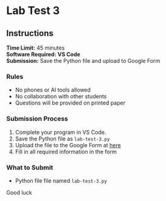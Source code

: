# Lab Test 3

## Instructions

**Time Limit:** 45 minutes  
**Software Required:** **VS Code**  
**Submission:** Save the Python file and upload to Google Form

### Rules
- No phones or AI tools allowed
- No collaboration with other students
- Questions will be provided on printed paper

### Submission Process
1. Complete your program in VS Code.
2. Save the Python file as `lab-test-3.py`
3. Upload the file to the Google Form at [here]()
4. Fill in all required information in the form

### What to Submit
- Python file file named `lab-test-3.py`

Good luck